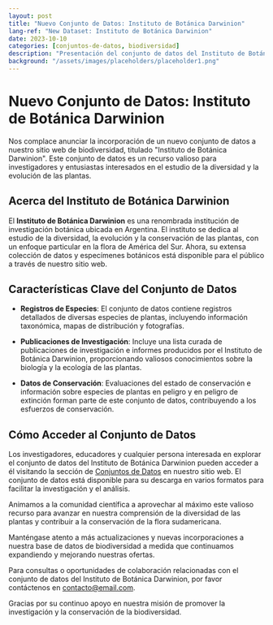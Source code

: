 ```yaml
---
layout: post
title: "Nuevo Conjunto de Datos: Instituto de Botánica Darwinion"
lang-ref: "New Dataset: Instituto de Botánica Darwinion"
date: 2023-10-10
categories: [conjuntos-de-datos, biodiversidad]
description: "Presentación del conjunto de datos del Instituto de Botánica Darwinion, un recurso valioso para la investigación en biodiversidad."
background: "/assets/images/placeholders/placeholder1.png"
---
```


# Nuevo Conjunto de Datos: Instituto de Botánica Darwinion

Nos complace anunciar la incorporación de un nuevo conjunto de datos a nuestro sitio web de biodiversidad, titulado "Instituto de Botánica Darwinion". Este conjunto de datos es un recurso valioso para investigadores y entusiastas interesados en el estudio de la diversidad y la evolución de las plantas.

## Acerca del Instituto de Botánica Darwinion

El **Instituto de Botánica Darwinion** es una renombrada institución de investigación botánica ubicada en Argentina. El instituto se dedica al estudio de la diversidad, la evolución y la conservación de las plantas, con un enfoque particular en la flora de América del Sur. Ahora, su extensa colección de datos y especímenes botánicos está disponible para el público a través de nuestro sitio web.

## Características Clave del Conjunto de Datos

- **Registros de Especies**: El conjunto de datos contiene registros detallados de diversas especies de plantas, incluyendo información taxonómica, mapas de distribución y fotografías.

- **Publicaciones de Investigación**: Incluye una lista curada de publicaciones de investigación e informes producidos por el Instituto de Botánica Darwinion, proporcionando valiosos conocimientos sobre la biología y la ecología de las plantas.

- **Datos de Conservación**: Evaluaciones del estado de conservación e información sobre especies de plantas en peligro y en peligro de extinción forman parte de este conjunto de datos, contribuyendo a los esfuerzos de conservación.

## Cómo Acceder al Conjunto de Datos

Los investigadores, educadores y cualquier persona interesada en explorar el conjunto de datos del Instituto de Botánica Darwinion pueden acceder a él visitando la sección de [Conjuntos de Datos](#) en nuestro sitio web. El conjunto de datos está disponible para su descarga en varios formatos para facilitar la investigación y el análisis.

Animamos a la comunidad científica a aprovechar al máximo este valioso recurso para avanzar en nuestra comprensión de la diversidad de las plantas y contribuir a la conservación de la flora sudamericana.

Manténgase atento a más actualizaciones y nuevas incorporaciones a nuestra base de datos de biodiversidad a medida que continuamos expandiendo y mejorando nuestras ofertas.

Para consultas o oportunidades de colaboración relacionadas con el conjunto de datos del Instituto de Botánica Darwinion, por favor contáctenos en [contacto@email.com](mailto:contacto@email.com).

Gracias por su continuo apoyo en nuestra misión de promover la investigación y la conservación de la biodiversidad.
